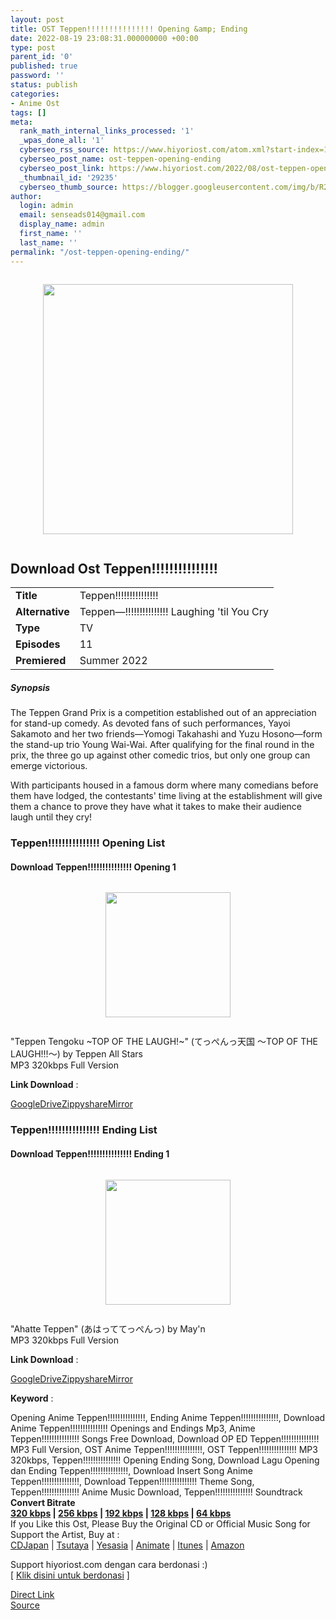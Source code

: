 ```yaml
---
layout: post
title: OST Teppen!!!!!!!!!!!!!!! Opening &amp; Ending
date: 2022-08-19 23:08:31.000000000 +00:00
type: post
parent_id: '0'
published: true
password: ''
status: publish
categories:
- Anime Ost
tags: []
meta:
  rank_math_internal_links_processed: '1'
  _wpas_done_all: '1'
  cyberseo_rss_source: https://www.hiyoriost.com/atom.xml?start-index=1
  cyberseo_post_name: ost-teppen-opening-ending
  cyberseo_post_link: https://www.hiyoriost.com/2022/08/ost-teppen-opening-ending.html
  _thumbnail_id: '29235'
  cyberseo_thumb_source: https://blogger.googleusercontent.com/img/b/R29vZ2xl/AVvXsEhksEmSwCv5vxJHj2vB3-ktLvwzULRCQOw29O81zSi72ecHKF5PFDTotqlgmYUs2eYFCzJ2ZKkO-TIqSGLWcG0abBcVNK6fK5BSqYUUfJ5JIleAJHmeWnRORr-Ulnp796OCx49i2EoSDOKXy8ZYzsBGghAjfntja_kqWR_h7Hn_jgFK5RaK7iYYDgYQ/s400/bx143417-OINdHnpxb441.png
author:
  login: admin
  email: senseads014@gmail.com
  display_name: admin
  first_name: ''
  last_name: ''
permalink: "/ost-teppen-opening-ending/"
---
```

<div class="separator" style="clear: both"><a href="https://blogger.googleusercontent.com/img/b/R29vZ2xl/AVvXsEhksEmSwCv5vxJHj2vB3-ktLvwzULRCQOw29O81zSi72ecHKF5PFDTotqlgmYUs2eYFCzJ2ZKkO-TIqSGLWcG0abBcVNK6fK5BSqYUUfJ5JIleAJHmeWnRORr-Ulnp796OCx49i2EoSDOKXy8ZYzsBGghAjfntja_kqWR_h7Hn_jgFK5RaK7iYYDgYQ/s650/bx143417-OINdHnpxb441.png" style="display: block;padding: 1em 0;text-align: center"><img alt border="0" data-original-height="650" data-original-width="460" height="400" src="{{ site.baseurl }}/assets/2022/08/bx143417-OINdHnpxb441.png" /></a></div>
<div class="judulanime">
<h2>Download Ost Teppen!!!!!!!!!!!!!!!</h2>
</div>
<div class="info2" id="Info">
<table>
<tbody>
<tr>
<td class="tablex"><b>Title </b></td>
<td>Teppen!!!!!!!!!!!!!!!</td>
</tr>
<tr>
<td class="tablex"><b>Alternative </b></td>
<td>Teppen—!!!!!!!!!!!!!!! Laughing 'til You Cry</td>
</tr>
<tr>
<td class="tablex"><b>Type </b></td>
<td>TV</td>
</tr>
<tr>
<td class="tablex"><b>Episodes </b></td>
<td>11</td>
</tr>
<tr>
<td class="tablex"><b>Premiered </b></td>
<td>Summer 2022</td>
</tr>
</tbody>
</table>
</div>
<div class="sinopsis">
<h5>Synopsis</h5>
</div>
<div class="deskripsi">
<p>The Teppen Grand Prix is a competition established out of an appreciation for stand-up comedy. As devoted fans of such performances, Yayoi Sakamoto and her two friends—Yomogi Takahashi and Yuzu Hosono—form the stand-up trio Young Wai-Wai. After qualifying for the final round in the prix, the three go up against other comedic trios, but only one group can emerge victorious.</p>
<p>With participants housed in a famous dorm where many comedians before them have lodged, the contestants' time living at the establishment will give them a chance to prove they have what it takes to make their audience laugh until they cry!</p>
</div>
<div class="listz">
<h3>Teppen!!!!!!!!!!!!!!! Opening List</h3>
</div>
<div class="listz3">
<div class="listz1">
<h4>Download Teppen!!!!!!!!!!!!!!! Opening 1</h4>
</div>
<div class="listz2">
<div class="separator" style="clear: both"><a href="https://blogger.googleusercontent.com/img/b/R29vZ2xl/AVvXsEiWlYqclGRlGk2UDV-Iz-BUran1QaIKtgG2VC1pq0Cad203RHVrGe3v5TzpaUpwOWOqiblTmsn9TRAnzbPL4rziSvsRlEhx4ZrC2cKueFcC5G4hJXe8NjMffKS12IGC_Cx9sz87Z0LUeq7xQ4QYi6hmH5PKIfEG-YKTFmrzj56bYR83xyaFMUwvt1vh/s1200/119519-2f64b13ded3c.jpg" style="display: block;padding: 1em 0;text-align: center"><img alt border="0" data-original-height="1200" data-original-width="1200" src="{{ site.baseurl }}/assets/2022/08/119519-2f64b13ded3c.jpg" width="200" /></a></div>
<p>"Teppen Tengoku ~TOP OF THE LAUGH!~" (てっぺんっ天国 ～TOP OF THE LAUGH!!!～) by Teppen All Stars<br />MP3 320kbps Full Version
<p><b>Link Download</b> : </p>
<div class="dbox-list"><a href="https://ponselharian.com/cMHD1Q3" rel="nofollow noopener" target="_blank">GoogleDrive</a><a href="https://ponselharian.com/8cIP9m" rel="nofollow noopener" target="_blank">Zippyshare</a><a href="https://ponselharian.com/OGVYZ83x" rel="nofollow noopener" target="_blank">Mirror</a></div>
</div>
</div>
<div class="listz">
<h3>Teppen!!!!!!!!!!!!!!! Ending List</h3>
</div>
<div class="listz3">
<div class="listz1">
<h4>Download Teppen!!!!!!!!!!!!!!! Ending 1</h4>
</div>
<div class="listz2">
<div class="separator" style="clear: both"><a href="https://blogger.googleusercontent.com/img/b/R29vZ2xl/AVvXsEhImGV921W43QRH46zZ5z8T_NNOARkEyHiMWSK9PTIze-mDkf09JQ7fiOO2bjGWGWAjCv8U4ocmfB6oexC40ikYsa7Gjr_UtkFfAw2qczq9L8nnw5RMpdz7Y4-z6Hr2ej79AbkZ8s1PZLP6BYDLJlwDXsvd3SL8ICdVXehSO8u-R4_-xdpRMGeAf0xK/s2560/119518-b407a932fd2e.jpg" style="display: block;padding: 1em 0;text-align: center"><img alt border="0" data-original-height="2560" data-original-width="2560" src="{{ site.baseurl }}/assets/2022/08/119518-b407a932fd2e.jpg" width="200" /></a></div>
<p>"Ahatte Teppen" (あはっててっぺんっ) by May'n<br />MP3 320kbps Full Version
<p><b>Link Download</b> : </p>
<div class="dbox-list"><a href="https://ponselharian.com/551kPszI" rel="nofollow noopener" target="_blank">GoogleDrive</a><a href="https://ponselharian.com/Y2fUC50kHA4" rel="nofollow noopener" target="_blank">Zippyshare</a><a href="https://ponselharian.com/dQov" rel="nofollow noopener" target="_blank">Mirror</a></div>
</div>
</div>
<p><b>Keyword</b> :
<div class="tagser">Opening Anime Teppen!!!!!!!!!!!!!!!, Ending Anime Teppen!!!!!!!!!!!!!!!, Download Anime Teppen!!!!!!!!!!!!!!! Openings and Endings Mp3, Anime Teppen!!!!!!!!!!!!!!! Songs Free Download, Download OP ED Teppen!!!!!!!!!!!!!!! MP3 Full Version, OST Anime Teppen!!!!!!!!!!!!!!!, OST Teppen!!!!!!!!!!!!!!! MP3 320kbps, Teppen!!!!!!!!!!!!!!! Opening Ending Song, Download Lagu Opening dan Ending Teppen!!!!!!!!!!!!!!!, Download Insert Song Anime Teppen!!!!!!!!!!!!!!!, Download Teppen!!!!!!!!!!!!!!! Theme Song, Teppen!!!!!!!!!!!!!!! Anime Music Download, Teppen!!!!!!!!!!!!!!! Soundtrack</div>
<div class="buycd"><b>Convert Bitrate<br /><a href="https://ponselharian.com/H24pIOShN" target="_blank" rel="noopener">320 kbps</a> | <a href="https://ponselharian.com/Eyuk" target="_blank" rel="noopener">256 kbps</a> | <a href="https://ponselharian.com/JByW8o" target="_blank" rel="noopener">192 kbps</a> | <a href="https://ponselharian.com/BKz7uRGGVc" target="_blank" rel="noopener">128 kbps</a> | <a href="https://ponselharian.com/8q6P1" target="_blank" rel="noopener">64 kbps</a></b></div>
<div class="enakcuy"></div>
<div class="buycd">If you Like this Ost, Please Buy the Original CD or Official Music Song for Support the Artist, Buy at : <br /><a href="https://www.cdjapan.co.jp/" target="_blank" rel="noopener">CDJapan</a> | <a href="https://shop.tsutaya.co.jp/" target="_blank" rel="noopener">Tsutaya</a> | <a href="https://www.yesasia.com/" target="_blank" rel="noopener">Yesasia</a> | <a href="https://www.animate-onlineshop.jp/" target="_blank" rel="noopener">Animate</a> | <a href="https://www.apple.com/jp/itunes" target="_blank" rel="noopener">Itunes</a> | <a href="https://amazon.co.jp/" target="_blank" rel="noopener">Amazon</a>
</div>
<p>Support hiyoriost.com dengan cara berdonasi :)<br />[ <a href="https://saweria.co/rejatohsaka" rel="nofollow noopener" target="_blank">Klik disini untuk berdonasi</a> ]
<div class="divbtn"> <a href="https://handymansurrender.com/fihup8buzv?key=94550f7ce39444073321dde3b8782f97" class="btn"><i class="fa fa-download"></i> Direct Link</a> <br /><a href="https://www.hiyoriost.com/2022/08/ost-teppen-opening-ending.html">Source</a> </div>
